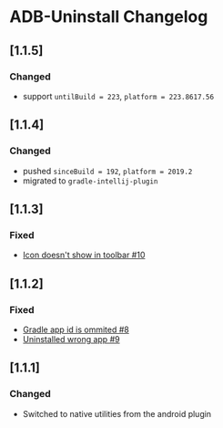 <!-- Keep a Changelog guide -> https://keepachangelog.com -->

# ADB-Uninstall Changelog

## [1.1.5]
### Changed
- support `untilBuild = 223`, `platform = 223.8617.56`

## [1.1.4]
### Changed
- pushed `sinceBuild = 192`, `platform = 2019.2`
- migrated to `gradle-intellij-plugin`

## [1.1.3]
### Fixed
- <a href="https://github.com/Ghedeon/ADB-Uninstall/issues/10">Icon doesn't show in toolbar #10</a>

## [1.1.2]
### Fixed
- <a href="https://github.com/Ghedeon/ADB-Uninstall/issues/8">Gradle app id is ommited #8</a>
- <a href="https://github.com/Ghedeon/ADB-Uninstall/issues/9">Uninstalled wrong app #9</a>

## [1.1.1]
### Changed
- Switched to native utilities from the android plugin